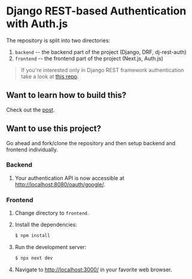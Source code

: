 # Django REST-based Authentication with Auth.js

The repository is split into two directories:

1. `backend` -- the backend part of the project (Django, DRF, dj-rest-auth)
2. `frontend` -- the frontend part of the project (Next.js, Auth.js)

> If you're interested only in Django REST framework authentication take a look at [this repo](https://github.com/duplxey/django-rest-allauth).

## Want to learn how to build this?

Check out the [post](https://testdriven.io/blog/django-rest-authjs/).

## Want to use this project?

Go ahead and fork/clone the repository and then setup backend and frontend individually.

### Backend
    
1. Your authentication API is now accessible at [http://localhost:8080/oauth/google/](http://localhost:8080/oauth/google/).

### Frontend

1. Change directory to `frontend`.

1. Install the dependencies:

    ```sh
    $ npm install
    ```
	
1. Run the development server:

    ```sh
    $ npx next dev
    ```
	
1. Navigate to [http://localhost:3000/](http://localhost:3000/) in your favorite web browser.
